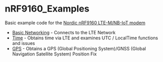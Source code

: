 # nRF9160_Examples

Basic example code for the [Nordic nRF9160 LTE-M/NB-IoT modem](https://www.nordicsemi.com/Products/nRF9160) 

* [Basic Networking](https://github.com/craigpeacock/nRF9160_Examples/tree/main/BasicNetworking) - Connects to the LTE Network 
* [Time](https://github.com/craigpeacock/nRF9160_Examples/tree/main/Time) - Obtains time via LTE and examines UTC / LocalTime functions and issues
* [GPS](https://github.com/craigpeacock/nRF9160_Examples/tree/main/GPS) - Obtains a GPS (Global Positioning System)/GNSS (Global Navigation Satellite System) Position Fix
